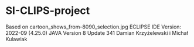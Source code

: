 # SI-CLIPS-project
Based on cartoon_shows_from-8090_selection.jpg
ECLIPSE IDE Version: 2022-09 (4.25.0)
JAVA Version 8 Update 341
Damian Krzyżelewski i Michał Kulawiak
